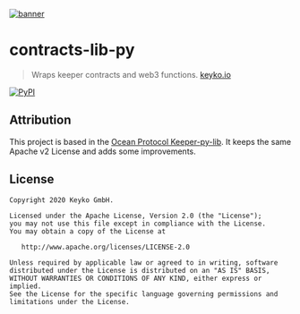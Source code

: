 [![banner](https://raw.githubusercontent.com/keyko-io/assets/master/images/logo/small/keyko_logo@2x-100.jpg)](https://keyko.io)

# contracts-lib-py

> Wraps keeper contracts and web3 functions.
> [keyko.io](https://keyko.io)

[![PyPI](https://img.shields.io/pypi/v/contracts-lib-py.svg)](https://pypi.org/project/contracts-lib-py/)

## Attribution
This project is based in the [Ocean Protocol Keeper-py-lib](https://github.com/oceanprotocol/keeper-py-lib). It keeps the same Apache v2 License and adds some improvements.


## License

```text
Copyright 2020 Keyko GmbH.

Licensed under the Apache License, Version 2.0 (the "License");
you may not use this file except in compliance with the License.
You may obtain a copy of the License at

   http://www.apache.org/licenses/LICENSE-2.0

Unless required by applicable law or agreed to in writing, software
distributed under the License is distributed on an "AS IS" BASIS,
WITHOUT WARRANTIES OR CONDITIONS OF ANY KIND, either express or implied.
See the License for the specific language governing permissions and
limitations under the License.
```
